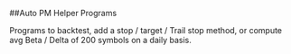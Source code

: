 ##Auto PM Helper Programs

Programs to backtest, add a stop / target / Trail stop method, or compute avg Beta / Delta of 200 symbols on a daily basis.

